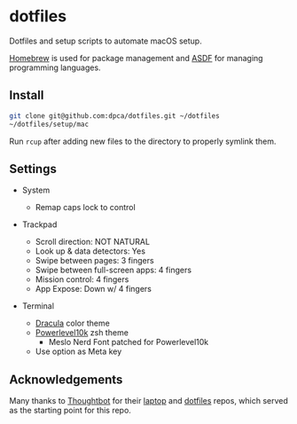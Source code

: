 # dotfiles

Dotfiles and setup scripts to automate macOS setup.

[Homebrew](https://brew.sh/) is used for package management and
[ASDF](https://github.com/asdf-vm/asdf) for managing programming languages.

## Install

```bash
git clone git@github.com:dpca/dotfiles.git ~/dotfiles
~/dotfiles/setup/mac
```

Run `rcup` after adding new files to the directory to properly symlink them.

## Settings

* System
  * Remap caps lock to control

* Trackpad
  * Scroll direction: NOT NATURAL
  * Look up & data detectors: Yes
  * Swipe between pages: 3 fingers
  * Swipe between full-screen apps: 4 fingers
  * Mission control: 4 fingers
  * App Expose: Down w/ 4 fingers

* Terminal
  * [Dracula](https://draculatheme.com/) color theme
  * [Powerlevel10k](https://github.com/romkatv/powerlevel10k) zsh theme
    * Meslo Nerd Font patched for Powerlevel10k
  * Use option as Meta key

## Acknowledgements

Many thanks to [Thoughtbot](https://thoughtbot.com/) for their
[laptop](https://github.com/thoughtbot/laptop) and
[dotfiles](https://github.com/thoughtbot/dotfiles) repos, which served as the
starting point for this repo.
